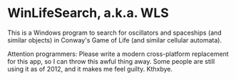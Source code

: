 WinLifeSearch, a.k.a. WLS
=========================

This is a Windows program to search for oscillators and spaceships (and
similar objects) in Conway's Game of Life (and similar cellular automata).

Attention programmers: Please write a modern cross-platform replacement for
this app, so I can throw this awful thing away. Some people are still using
it as of 2012, and it makes me feel guilty. Kthxbye.

